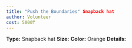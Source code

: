 ```yaml
---
title: "Push the Boundaries" Snapback hat
author: Volunteer
cost: 5000₸
---
```

**Type:** Snapback hat
**Size:**
**Color:** Orange
**Details:**
